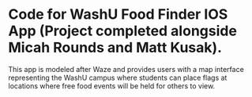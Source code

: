 # Code for WashU Food Finder IOS App (Project completed alongside Micah Rounds and Matt Kusak). 
This app is modeled after Waze and provides users with a map interface representing the WashU campus where students can place flags at locations where free food events will be held for others to view.
